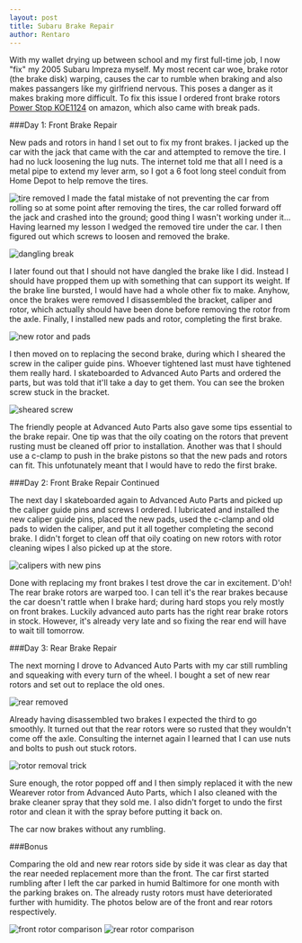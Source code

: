 ```yaml
---
layout: post
title: Subaru Brake Repair
author: Rentaro
---
```


With my wallet drying up between school and my first full-time job, I now "fix" my 2005 Subaru Impreza myself. My most recent car woe, brake rotor (the brake disk) warping, causes the car to rumble when braking and also makes passangers like my girlfriend nervous. This poses a danger as it makes braking more difficult. To fix this issue I ordered front brake rotors [Power Stop KOE1124](http://www.amazon.com/gp/product/B00AN5SDF6/ref=oh_details_o00_s01_i00) on amazon, which also came with break pads. 

###Day 1: Front Brake Repair

New pads and rotors in hand I set out to fix my front brakes. I jacked up the car with the jack that came with the car and attempted to remove the tire. I had no luck loosening the lug nuts. The internet told me that all I need is a metal pipe to extend my lever arm, so I got a 6 foot long steel conduit from Home Depot to help remove the tires.

![tire removed](/img/tires-removed.jpg)
I made the fatal mistake of not preventing the car from rolling so at some point after removing the tires, the car rolled forward off the jack and crashed into the ground; good thing I wasn't working under it... Having learned my lesson I wedged the removed tire under the car. I then figured out which screws to loosen and removed the brake. 

![dangling break](/img/dangling-brake.jpg)

I later found out that I should not have dangled the brake like I did. Instead I should have propped them up with something that can support its weight. If the brake line bursted, I would have had a whole other fix to make. Anyhow, once the brakes were removed I disassembled the bracket, caliper and rotor, which actually should have been done before removing the rotor from the axle. Finally, I installed new pads and rotor, completing the first brake.

![new rotor and pads](/img/new-rotor.jpg)

I then moved on to replacing the second brake, during which I sheared the screw in the caliper guide pins. Whoever tightened last must have tightened them really hard. I skateboarded to Advanced Auto Parts and ordered the parts, but was told that it'll take a day to get them. You can see the broken screw stuck in the bracket.

![sheared screw](/img/sheared-screw.jpg)

The friendly people at Advanced Auto Parts also gave some tips essential to the brake repair. One tip was that the oily coating on the rotors that prevent rusting must be cleaned off prior to installation. Another was that I should use a c-clamp to push in the brake pistons so that the new pads and rotors can fit. This unfotunately meant that I would have to redo the first brake.

###Day 2: Front Brake Repair Continued

The next day I skateboarded again to Advanced Auto Parts and picked up the caliper guide pins and screws I ordered. I lubricated and installed the new caliper guide pins, placed the new pads, used the c-clamp and old pads to widen the caliper, and put it all together completing the second brake. I didn't forget to clean off that oily coating on new rotors with rotor cleaning wipes I also picked up at the store. 

![calipers with new pins](/img/new-caliper-guide-pins.jpg)

Done with replacing my front brakes I test drove the car in excitement. D'oh! The rear brake rotors are warped too. I can tell it's the rear brakes because the car doesn't rattle when I brake hard; during hard stops you rely mostly on front brakes. Luckily advanced auto parts has the right rear brake rotors in stock. However, it's already very late and so fixing the rear end will have to wait till tomorrow.

###Day 3: Rear Brake Repair

The next morning I drove to Advanced Auto Parts with my car still rumbling and squeaking with every turn of the wheel. I bought a set of new rear rotors and set out to replace the old ones.

![rear removed](/img/rear-tire-removed.jpg)

Already having disassembled two brakes I expected the third to go smoothly. It turned out that the rear rotors were so rusted that they wouldn't come off the axle. Consulting the internet again I learned that I can use nuts and bolts to push out stuck rotors.

![rotor removal trick](/img/rotor-removal-trick.jpg)

Sure enough, the rotor popped off and I then simply replaced it with the new Wearever rotor from Advanced Auto Parts, which I also cleaned with the brake cleaner spray that they sold me. I also didn't forget to undo the first rotor and clean it with the spray before putting it back on. 

The car now brakes without any rumbling.

###Bonus

Comparing the old and new rear rotors side by side it was clear as day that the rear needed replacement more than the front. The car first started rumbling after I left the car parked in humid Baltimore for one month with the parking brakes on. The already rusty rotors must have deteriorated further with humidity. The photos below are of the front and rear rotors respectively.

![front rotor comparison](/img/front-rotor-comparison.jpg)
![rear rotor comparison](/img/rear-rotor-comparison.jpg)




 
